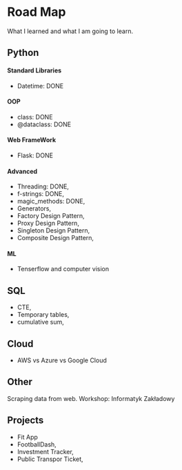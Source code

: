 # Road Map
What I learned and what I am going to learn. 

## Python

#### Standard Libraries
- Datetime: DONE

#### OOP
- class: DONE
- @dataclass: DONE

#### Web FrameWork
- Flask: DONE

#### Advanced
- Threading: DONE,
- f-strings: DONE,
- magic_methods: DONE,
- Generators,
- Factory Design Pattern,
- Proxy Design Pattern,
- Singleton Design Pattern,
- Composite Design Pattern,

#### ML
- Tenserflow and computer vision

## SQL
- CTE,
- Temporary tables,
- cumulative sum,

## Cloud
- AWS vs Azure vs Google Cloud

## Other
Scraping data from web. Workshop: Informatyk Zakładowy

## Projects
- Fit App 
- FootballDash,
- Investment Tracker,
- Public Transpor Ticket,